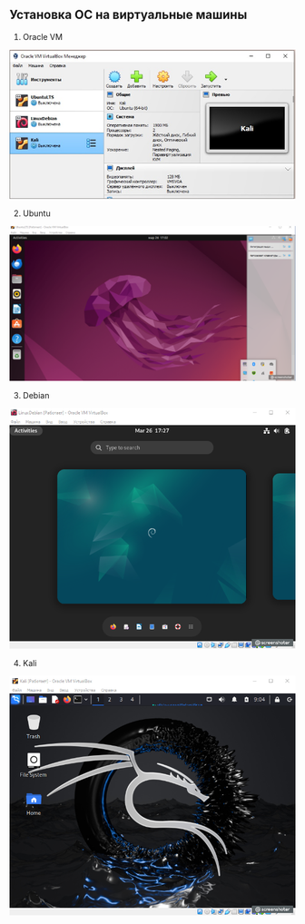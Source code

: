## Установка ОС на виртуальные машины
1. Oracle VM

![Oracle VM](virtual.jpg)

2. Ubuntu 

![Ubuntu](image.png)

3. Debian

![Debian](image-1.png)

4. Kali

![Kali](image-2.png)